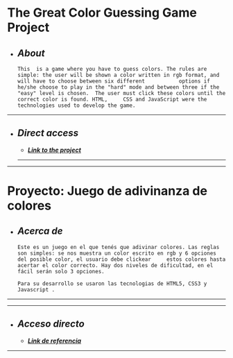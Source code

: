 # The Great Color Guessing Game Project
+ ## ___About___
    ```
    This  is a game where you have to guess colors. The rules are simple: the user will be shown a color written in rgb format, and will have to choose between six different           options if he/she choose to play in the "hard" mode and between three if the "easy" level is chosen.  The user must click these colors until the correct color is found. HTML,     CSS and JavaScript were the technologies used to develop the game. 
 
___

+ ## ___Direct access___
    - [___Link to the project___](https://quirky-villani-38b633.netlify.app/)
        
    ___

    
___

# Proyecto: Juego de adivinanza de colores 
+ ## ___Acerca de___
    ```
    Este es un juego en el que tenés que adivinar colores. Las reglas son simples: se nos muestra un color escrito en rgb y 6 opciones del posible color, el usuario debe clickear     estos colores hasta acertar el color correcto. Hay dos niveles de dificultad, en el fácil serán solo 3 opciones.     

    Para su desarrollo se usaron las tecnologias de HTML5, CSS3 y Javascript .
___
___

+ ## ___Acceso directo___
    - [___Link de referencia___](https://quirky-villani-38b633.netlify.app/)

___


